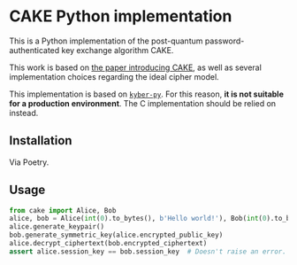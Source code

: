 # CAKE Python implementation

This is a Python implementation of the post-quantum password-authenticated key exchange algorithm CAKE.

This work is based on [the paper introducing CAKE](https://eprint.iacr.org/2023/470), as well as several implementation choices regarding the ideal cipher model.

This implementation is based on [`kyber-py`](https://github.com/GiacomoPope/kyber-py). For this reason, **it is not suitable for a production environment**. The C implementation should be relied on instead.

## Installation

Via Poetry.

## Usage

```python
from cake import Alice, Bob
alice, bob = Alice(int(0).to_bytes(), b'Hello world!'), Bob(int(0).to_bytes(), b'Hello world!')
alice.generate_keypair()
bob.generate_symmetric_key(alice.encrypted_public_key)
alice.decrypt_ciphertext(bob.encrypted_ciphertext)
assert alice.session_key == bob.session_key  # Doesn't raise an error.
```

